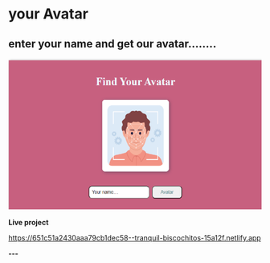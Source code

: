 # your Avatar
enter your name and get our avatar........
---

 <img src="Screenshot 2023-10-03 231919.png" height="300px">
 
**Live project**<p>https://651c51a2430aaa79cb1dec58--tranquil-biscochitos-15a12f.netlify.app</p>
**---**


